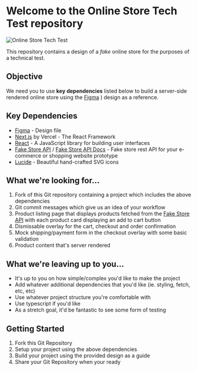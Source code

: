 # Welcome to the **Online Store Tech Test** repository

![Online Store Tech Test](https://raw.githubusercontent.com/marcin-piekarski/online-store-tech-test/main/images/online-store-tech-test--preview.png "Online Store Tech Test")

This repository contains a design of a *fake* online store for the purposes of a technical test.

## Objective

We need you to use **key dependencies** listed below to build a server-side rendered online store using the [Figma]([https://www.figma.com/file/5oqdRArPHbN33QJjFy1kiG/tech-test-store?node-id=0%3A1](https://www.figma.com/file/5oqdRArPHbN33QJjFy1kiG/tech-test-store?type=design&node-id=0%3A1&mode=design&t=x0nGLpgXwBZtJ90B-1))
) design as a reference.

## Key Dependencies

- [Figma](https://www.figma.com/file/5oqdRArPHbN33QJjFy1kiG/tech-test-store?node-id=0%3A1) - Design file
- [Next.js](https://nextjs.org/) by Vercel - The React Framework
- [React](https://reactjs.org/) - A JavaScript library for building user interfaces
- [Fake Store API](https://fakestoreapi.com/) / [Fake Store API Docs](https://fakestoreapi.com/docs) - Fake store rest API for your e-commerce or shopping website prototype
- [Lucide](https://lucide.dev/icons/chevron-down) - Beautiful hand-crafted SVG icons

## What we're looking for...

1. Fork of this Git repository containing a project which includes the above dependencies
2. Git commit messages which give us an idea of your workflow
4. Product listing page that displays products fetched from the [Fake Store API](https://fakestoreapi.com/) with each product card displaying an add to cart button
5. Dismissable overlay for the cart, checkout and order confirmation
6. Mock shipping/payment form in the checkout overlay with some basic validation
7. Product content that's server rendered

## What we're leaving up to you...

- It's up to you on how simple/complex you'd like to make the project
- Add whatever additional dependencies that you'd like (ie. styling, fetch, etc, etc)
- Use whatever project structure you're comfortable with
- Use typescript if you'd like
- As a stretch goal, it'd be fantastic to see some form of testing

## Getting Started

1. Fork this Git Repository
2. Setup your project using the above dependencies
3. Build your project using the provided design as a guide
4. Share your Git Repository when your ready
